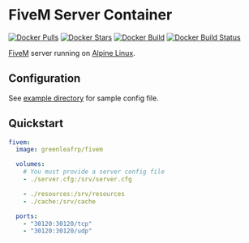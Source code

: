 # FiveM Server Container

[![Docker Pulls](https://img.shields.io/docker/pulls/2livebrew/fivem.svg)](https://hub.docker.com/r/greenleafrp/fivem/)
[![Docker Stars](https://img.shields.io/docker/stars/2livebrew/fivem.svg)](https://hub.docker.com/r/greenleafrp/fivem/)
[![Docker Build](https://img.shields.io/docker/automated/2livebrew/fivem.svg)](https://hub.docker.com/r/greenleafrp/fivem/)
[![Docker Build Status](https://img.shields.io/docker/build/2livebrew/fivem.svg)](https://hub.docker.com/r/greenleafrp/fivem/)

[FiveM](https://fivem.net/) server running on [Alpine Linux](https://hub.docker.com/_/alpine/).

## Configuration

See [example directory](https://github.com/greenleafrp/docker-fivem/tree/master/example) for sample config file.

## Quickstart

```yml
fivem:
  image: greenleafrp/fivem

  volumes:
    # You must provide a server config file
    - ./server.cfg:/srv/server.cfg

    - ./resources:/srv/resources
    - ./cache:/srv/cache

  ports:
    - "30120:30120/tcp"
    - "30120:30120/udp"
```
